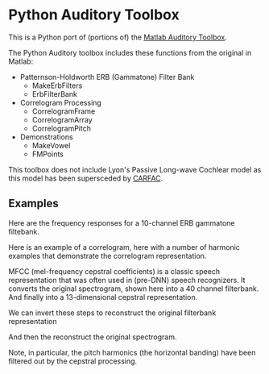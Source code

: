 # Python Auditory Toolbox

This is a Python port of (portions of) the 
[Matlab Auditory Toolbox](https://engineering.purdue.edu/~malcolm/interval/1998-010/).

The Python Auditory toolbox includes these functions from the original in Matlab:
- Patternson-Holdworth ERB (Gammatone) Filter Bank
  - MakeErbFilters
  - ErbFilterBank
- Correlogram Processing
  - CorrelogramFrame
  - CorrelogramArray
  - CorrelogramPitch
- Demonstrations
  - MakeVowel
  - FMPoints 

This toolbox does not include Lyon's Passive Long-wave Cochlear model as this model
has been supersceded by [CARFAC](https://github.com/google/carfac).

## Examples
Here are the frequency responses for a 10-channel ERB gammatone filtebank.

Here is an example of a correlogram, here with a number of harmonic examples 
that demonstrate the correlogram representation.

MFCC (mel-frequency cepstral coefficients) is a classic speech representation
that was often used in (pre-DNN) speech recognizers.  It converts the original spectrogram, shown here into a 40 channel filterbank.  And finally into a 13-dimensional cepstral representation.  

We can invert these steps to reconstruct the original filterbank representation

And then the reconstruct the original spectrogram.

Note, in particular, the pitch harmonics (the horizontal banding) have been filtered out by the cepstral processing.
